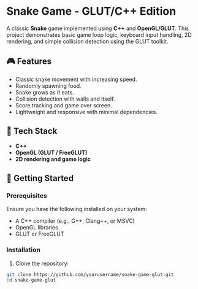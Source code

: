 # Snake Game - GLUT/C++ Edition

A classic **Snake** game implemented using **C++** and **OpenGL/GLUT**. This project demonstrates basic game loop logic, keyboard input handling, 2D rendering, and simple collision detection using the GLUT toolkit.

## 🎮 Features

- Classic snake movement with increasing speed.
- Randomly spawning food.
- Snake grows as it eats.
- Collision detection with walls and itself.
- Score tracking and game over screen.
- Lightweight and responsive with minimal dependencies.

## 🧱 Tech Stack

- **C++**
- **OpenGL (GLUT / FreeGLUT)**
- **2D rendering and game logic**

## 🚀 Getting Started

### Prerequisites

Ensure you have the following installed on your system:

- A C++ compiler (e.g., G++, Clang++, or MSVC)
- OpenGL libraries
- GLUT or FreeGLUT

### Installation

1. Clone the repository:

```bash
git clone https://github.com/yourusername/snake-game-glut.git
cd snake-game-glut
